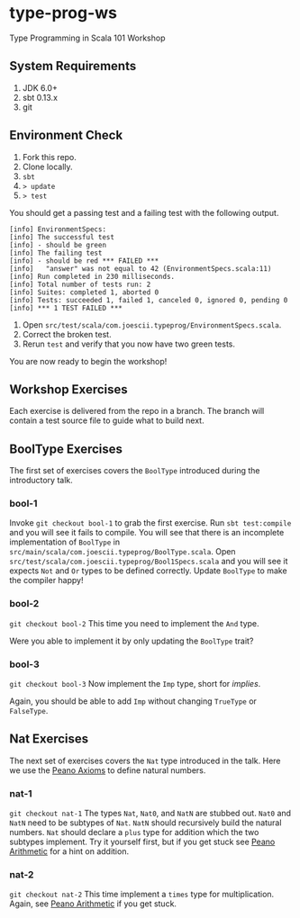 # type-prog-ws
Type Programming in Scala 101 Workshop

## System Requirements

1. JDK 6.0+
2. sbt 0.13.x
3. git

## Environment Check

1. Fork this repo.
2. Clone locally.
3. `sbt`
4. `> update`
5. `> test`

You should get a passing test and a failing test with the following output.

```text
[info] EnvironmentSpecs:
[info] The successful test
[info] - should be green
[info] The failing test
[info] - should be red *** FAILED ***
[info]   "answer" was not equal to 42 (EnvironmentSpecs.scala:11)
[info] Run completed in 230 milliseconds.
[info] Total number of tests run: 2
[info] Suites: completed 1, aborted 0
[info] Tests: succeeded 1, failed 1, canceled 0, ignored 0, pending 0
[info] *** 1 TEST FAILED ***
```

1. Open `src/test/scala/com.joescii.typeprog/EnvironmentSpecs.scala`.
2. Correct the broken test.
3. Rerun `test` and verify that you now have two green tests.

You are now ready to begin the workshop!

## Workshop Exercises

Each exercise is delivered from the repo in a branch.
The branch will contain a test source file to guide what to build next.

## BoolType Exercises

The first set of exercises covers the `BoolType` introduced during the introductory talk.

### bool-1

Invoke `git checkout bool-1` to grab the first exercise.
Run `sbt test:compile` and you will see it fails to compile.
You will see that there is an incomplete implementation of `BoolType` in `src/main/scala/com.joescii.typeprog/BoolType.scala`.
Open `src/test/scala/com.joescii.typeprog/Bool1Specs.scala` and you will see it expects `Not` and `Or` types to be defined correctly.
Update `BoolType` to make the compiler happy!

### bool-2

`git checkout bool-2`
This time you need to implement the `And` type.

Were you able to implement it by only updating the `BoolType` trait?

### bool-3

`git checkout bool-3`
Now implement the `Imp` type, short for _implies_.

Again, you should be able to add `Imp` without changing `TrueType` or `FalseType`.

## Nat Exercises

The next set of exercises covers the `Nat` type introduced in the talk.
Here we use the [Peano Axioms](http://en.wikipedia.org/wiki/Peano_axioms) to define natural numbers.

### nat-1

`git checkout nat-1`
The types `Nat`, `Nat0`, and `NatN` are stubbed out.
`Nat0` and `NatN` need to be subtypes of `Nat`.
`NatN` should recursively build the natural numbers.
`Nat` should declare a `plus` type for addition which the two subtypes implement.
Try it yourself first, but if you get stuck see [Peano Arithmetic](http://en.wikipedia.org/wiki/Peano_axioms#Arithmetic) for a hint on addition.

### nat-2

`git checkout nat-2`
This time implement a `times` type for multiplication.
Again, see [Peano Arithmetic](http://en.wikipedia.org/wiki/Peano_axioms#Arithmetic) if you get stuck.
